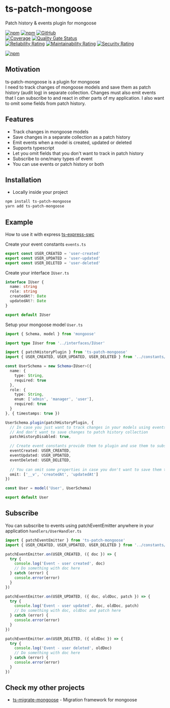 # ts-patch-mongoose

Patch history & events plugin for mongoose

[![npm](https://img.shields.io/npm/v/ts-patch-mongoose)](https://www.npmjs.com/package/ts-patch-mongoose)
[![npm](https://img.shields.io/npm/dt/ts-patch-mongoose)](https://www.npmjs.com/package/ts-patch-mongoose)
[![GitHub](https://img.shields.io/github/license/ilovepixelart/ts-patch-mongoose)](https://github.com/ilovepixelart/ts-patch-mongoose/blob/main/LICENSE)
\
[![Coverage](https://sonarcloud.io/api/project_badges/measure?project=ilovepixelart_ts-patch-mongoose&metric=coverage)](https://sonarcloud.io/summary/new_code?id=ilovepixelart_ts-patch-mongoose)
[![Quality Gate Status](https://sonarcloud.io/api/project_badges/measure?project=ilovepixelart_ts-patch-mongoose&metric=alert_status)](https://sonarcloud.io/summary/new_code?id=ilovepixelart_ts-patch-mongoose)
\
[![Reliability Rating](https://sonarcloud.io/api/project_badges/measure?project=ilovepixelart_ts-patch-mongoose&metric=reliability_rating)](https://sonarcloud.io/summary/new_code?id=ilovepixelart_ts-patch-mongoose)
[![Maintainability Rating](https://sonarcloud.io/api/project_badges/measure?project=ilovepixelart_ts-patch-mongoose&metric=sqale_rating)](https://sonarcloud.io/summary/new_code?id=ilovepixelart_ts-patch-mongoose)
[![Security Rating](https://sonarcloud.io/api/project_badges/measure?project=ilovepixelart_ts-patch-mongoose&metric=security_rating)](https://sonarcloud.io/summary/new_code?id=ilovepixelart_ts-patch-mongoose)

[![npm](https://nodei.co/npm/ts-patch-mongoose.png)](https://www.npmjs.com/package/ts-patch-mongoose)

## Motivation

ts-patch-mongoose is a plugin for mongoose
\
I need to track changes of mongoose models and save them as patch history (audit log) in separate collection. Changes must also emit events that I can subscribe to and react in other parts of my application. I also want to omit some fields from patch history.

## Features

- Track changes in mongoose models
- Save changes in a separate collection as a patch history
- Emit events when a model is created, updated or deleted
- Supports typescript
- Let you omit fields that you don't want to track in patch history
- Subscribe to one/many types of event
- You can use events or patch history or both

## Installation

- Locally inside your project

```bash
npm install ts-patch-mongoose
yarn add ts-patch-mongoose
```

## Example

How to use it with express [ts-express-swc](https://github.com/ilovepixelart/ts-express-swc)

Create your event constants `events.ts`

```typescript
export const USER_CREATED = 'user-created'
export const USER_UPDATED = 'user-updated'
export const USER_DELETED = 'user-deleted'
```

Create your interface `IUser.ts`

```typescript
interface IUser {
  name: string
  role: string
  createdAt?: Date
  updatedAt?: Date
}

export default IUser
```

Setup your mongoose model `User.ts`

```typescript
import { Schema, model } from 'mongoose'

import type IUser from '../interfaces/IUser'

import { patchHistoryPlugin } from 'ts-patch-mongoose'
import { USER_CREATED, USER_UPDATED, USER_DELETED } from '../constants/events'

const UserSchema = new Schema<IUser>({
  name: {
    type: String,
    required: true
  },
  role: {
    type: String,
    enum: ['admin', 'manager', 'user'],
    required: true
  }
}, { timestamps: true })

UserSchema.plugin(patchHistoryPlugin, { 
  // In case you just want to track changes in your models using events below.
  // And don't want to save changes to patch history collection
  patchHistoryDisabled: true,

  // Create event constants provide them to plugin and use them to subscribe to events
  eventCreated: USER_CREATED,
  eventUpdated: USER_UPDATED,
  eventDeleted: USER_DELETED,
  
  // You can omit some properties in case you don't want to save them to patch history
  omit: ['__v', 'createdAt', 'updatedAt']
})

const User = model('User', UserSchema)

export default User
```

## Subscribe

You can subscribe to events using patchEventEmitter anywhere in your application `handlers/UserHandler.ts`

```typescript
import { patchEventEmitter } from 'ts-patch-mongoose'
import { USER_CREATED, USER_UPDATED, USER_DELETED } from '../constants/events'

patchEventEmitter.on(USER_CREATED, ({ doc }) => {
  try {
    console.log('Event - user created', doc)
    // Do something with doc here
  } catch (error) {
    console.error(error)
  }
})

patchEventEmitter.on(USER_UPDATED, ({ doc, oldDoc, patch }) => {
  try {
    console.log('Event - user updated', doc, oldDoc, patch)
    // Do something with doc, oldDoc and patch here
  } catch (error) {
    console.error(error)
  }
})

patchEventEmitter.on(USER_DELETED, ({ oldDoc }) => {
  try {
    console.log('Event - user deleted', oldDoc)
    // Do something with doc here
  } catch (error) {
    console.error(error)
  }
})
```

## Check my other projects

- [ts-migrate-mongoose](https://github.com/ilovepixelart/ts-migrate-mongoose) - Migration framework for mongoose
